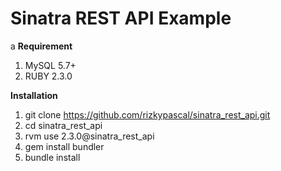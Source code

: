 # Sinatra REST API Example
a
**Requirement**
1. MySQL 5.7+
2. RUBY 2.3.0

**Installation**

1. git clone https://github.com/rizkypascal/sinatra_rest_api.git
2. cd sinatra_rest_api
2. rvm use 2.3.0@sinatra_rest_api
3. gem install bundler
4. bundle install 
